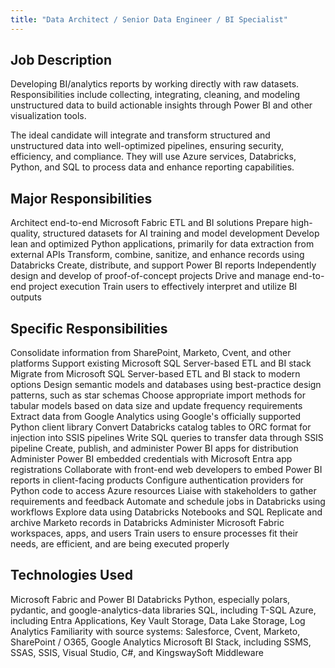 ```yaml
---
title: "Data Architect / Senior Data Engineer / BI Specialist"
---
```

## Job Description

Developing BI/analytics reports by working directly with raw datasets. Responsibilities include collecting, integrating, cleaning, and modeling unstructured data to build actionable insights through Power BI and other visualization tools.

The ideal candidate will integrate and transform structured and unstructured data into well-optimized pipelines, ensuring security, efficiency, and compliance. They will use Azure services, Databricks, Python, and SQL to process data and enhance reporting capabilities.

## Major Responsibilities

Architect end-to-end Microsoft Fabric ETL and BI solutions
Prepare high-quality, structured datasets for AI training and model development
Develop lean and optimized Python applications, primarily for data extraction from external APIs
Transform, combine, sanitize, and enhance records using Databricks
Create, distribute, and support Power BI reports
Independently design and develop of proof-of-concept projects
Drive and manage end-to-end project execution
Train users to effectively interpret and utilize BI outputs

## Specific Responsibilities

Consolidate information from SharePoint, Marketo, Cvent, and other platforms
Support existing Microsoft SQL Server-based ETL and BI stack
Migrate from Microsoft SQL Server-based ETL and BI stack to modern options
Design semantic models and databases using best-practice design patterns, such as star schemas
Choose appropriate import methods for tabular models based on data size and update frequency requirements
Extract data from Google Analytics using Google's officially supported Python client library
Convert Databricks catalog tables to ORC format for injection into SSIS pipelines
Write SQL queries to transfer data through SSIS pipeline
Create, publish, and administer Power BI apps for distribution
Administer Power BI embedded credentials with Microsoft Entra app registrations
Collaborate with front-end web developers to embed Power BI reports in client-facing products
Configure authentication providers for Python code to access Azure resources
Liaise with stakeholders to gather requirements and feedback
Automate and schedule jobs in Databricks using workflows
Explore data using Databricks Notebooks and SQL
Replicate and archive Marketo records in Databricks
Administer Microsoft Fabric workspaces, apps, and users
Train users to ensure processes fit their needs, are efficient, and are being executed properly

## Technologies Used

Microsoft Fabric and Power BI
Databricks
Python, especially polars, pydantic, and google-analytics-data libraries
SQL, including T-SQL
Azure, including Entra Applications, Key Vault Storage, Data Lake Storage, Log Analytics
Familiarity with source systems: Salesforce, Cvent, Marketo, SharePoint / O365, Google Analytics
Microsoft BI Stack, including SSMS, SSAS, SSIS, Visual Studio, C#, and KingswaySoft Middleware
